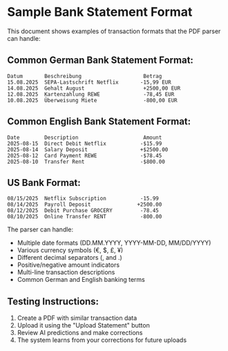 # Sample Bank Statement Format

This document shows examples of transaction formats that the PDF parser can handle:

## Common German Bank Statement Format:
```
Datum       Beschreibung                    Betrag
15.08.2025  SEPA-Lastschrift Netflix       -15,99 EUR
14.08.2025  Gehalt August                   +2500,00 EUR
12.08.2025  Kartenzahlung REWE              -78,45 EUR
10.08.2025  Überweisung Miete               -800,00 EUR
```

## Common English Bank Statement Format:
```
Date        Description                     Amount
2025-08-15  Direct Debit Netflix           -$15.99
2025-08-14  Salary Deposit                 +$2500.00
2025-08-12  Card Payment REWE              -$78.45
2025-08-10  Transfer Rent                  -$800.00
```

## US Bank Format:
```
08/15/2025  Netflix Subscription           -15.99
08/14/2025  Payroll Deposit               +2500.00
08/12/2025  Debit Purchase GROCERY         -78.45
08/10/2025  Online Transfer RENT           -800.00
```

The parser can handle:
- Multiple date formats (DD.MM.YYYY, YYYY-MM-DD, MM/DD/YYYY)
- Various currency symbols (€, $, £, ¥)
- Different decimal separators (, and .)
- Positive/negative amount indicators
- Multi-line transaction descriptions
- Common German and English banking terms

## Testing Instructions:

1. Create a PDF with similar transaction data
2. Upload it using the "Upload Statement" button
3. Review AI predictions and make corrections
4. The system learns from your corrections for future uploads